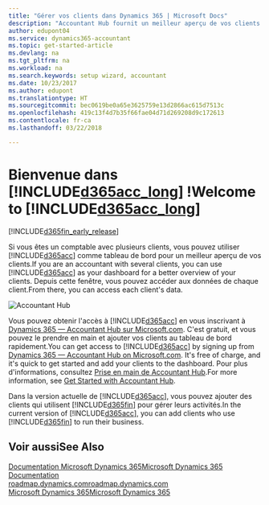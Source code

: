 ```yaml
---
title: "Gérer vos clients dans Dynamics 365 | Microsoft Docs"
description: "Accountant Hub fournit un meilleur aperçu de vos clients afin de basculer facilement d'un client à un autre."
author: edupont04
ms.service: dynamics365-accountant
ms.topic: get-started-article
ms.devlang: na
ms.tgt_pltfrm: na
ms.workload: na
ms.search.keywords: setup wizard, accountant
ms.date: 10/23/2017
ms.author: edupont
ms.translationtype: HT
ms.sourcegitcommit: bec0619be0a65e3625759e13d2866ac615d7513c
ms.openlocfilehash: 419c13f4d7b35f66fae04d71d269208d9c172613
ms.contentlocale: fr-ca
ms.lasthandoff: 03/22/2018

---
```

# <a name="welcome-to-included365acclongincludesd365acclongmdmd"></a><span data-ttu-id="8601d-103">Bienvenue dans [!INCLUDE[d365acc_long](includes/d365acc_long_md.md)] !</span><span class="sxs-lookup"><span data-stu-id="8601d-103">Welcome to [!INCLUDE[d365acc_long](includes/d365acc_long_md.md)]</span></span>
[!INCLUDE[d365fin_early_release](includes/d365fin_early_release.md.md)]

<span data-ttu-id="8601d-104">Si vous êtes un comptable avec plusieurs clients, vous pouvez utiliser [!INCLUDE[d365acc](includes/d365acc_md.md)] comme tableau de bord pour un meilleur aperçu de vos clients.</span><span class="sxs-lookup"><span data-stu-id="8601d-104">If you are an accountant with several clients, you can use [!INCLUDE[d365acc](includes/d365acc_md.md)] as your dashboard for a better overview of your clients.</span></span> <span data-ttu-id="8601d-105">Depuis cette fenêtre, vous pouvez accéder aux données de chaque client.</span><span class="sxs-lookup"><span data-stu-id="8601d-105">From there, you can access each client's data.</span></span>  

![Accountant Hub](./media/accountant-get-started/accountant-dashboard.png)

<span data-ttu-id="8601d-107">Vous pouvez obtenir l'accès à [!INCLUDE[d365acc](includes/d365acc_md.md)] en vous inscrivant à [Dynamics 365 — Accountant Hub sur Microsoft.com](https://www.microsoft.com/en-us/dynamics365/financial-insights-for-accountants). C'est gratuit, et vous pouvez le prendre en main et ajouter vos clients au tableau de bord rapidement.</span><span class="sxs-lookup"><span data-stu-id="8601d-107">You can get access to [!INCLUDE[d365acc](includes/d365acc_md.md)] by signing up from [Dynamics 365 — Accountant Hub on Microsoft.com](https://www.microsoft.com/en-us/dynamics365/financial-insights-for-accountants). It's free of charge, and it's quick to get started and add your clients to the dashboard.</span></span> <span data-ttu-id="8601d-108">Pour plus d'informations, consultez [Prise en main de Accountant Hub](get-started.md).</span><span class="sxs-lookup"><span data-stu-id="8601d-108">For more information, see [Get Started with Accountant Hub](get-started.md).</span></span>  

<span data-ttu-id="8601d-109">Dans la version actuelle de [!INCLUDE[d365acc](includes/d365acc_md.md)], vous pouvez ajouter des clients qui utilisent [!INCLUDE[d365fin](includes/d365fin_long_md.md)] pour gérer leurs activités.</span><span class="sxs-lookup"><span data-stu-id="8601d-109">In the current version of [!INCLUDE[d365acc](includes/d365acc_md.md)], you can add clients who use [!INCLUDE[d365fin](includes/d365fin_long_md.md)] to run their business.</span></span>  

## <a name="see-also"></a><span data-ttu-id="8601d-110">Voir aussi</span><span class="sxs-lookup"><span data-stu-id="8601d-110">See Also</span></span>
[<span data-ttu-id="8601d-111">Documentation Microsoft Dynamics 365</span><span class="sxs-lookup"><span data-stu-id="8601d-111">Microsoft Dynamics 365 Documentation</span></span>](https://docs.microsoft.com/en-us/dynamics365/#pivot=solutions&panel=solutions_financials)  
[<span data-ttu-id="8601d-112">roadmap.dynamics.com</span><span class="sxs-lookup"><span data-stu-id="8601d-112">roadmap.dynamics.com</span></span>](https://roadmap.dynamics.com/#edition=1#application=a56e2c12-2a92-e611-80dc-c4346bac0910#status=3a708a86-ae97-e611-80df-c4346baceb68)  
[<span data-ttu-id="8601d-113">Microsoft Dynamics 365</span><span class="sxs-lookup"><span data-stu-id="8601d-113">Microsoft Dynamics 365</span></span>](https://go.microsoft.com/fwlink/?linkid=828707)  

